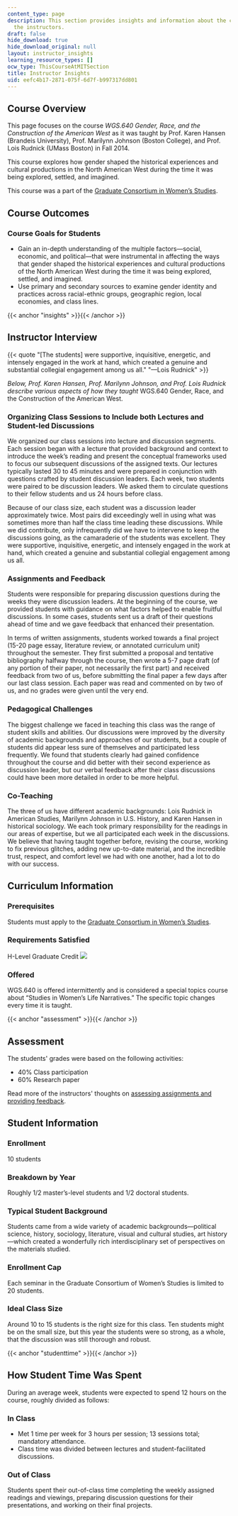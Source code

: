```yaml
---
content_type: page
description: This section provides insights and information about the course from
  the instructors.
draft: false
hide_download: true
hide_download_original: null
layout: instructor_insights
learning_resource_types: []
ocw_type: ThisCourseAtMITSection
title: Instructor Insights
uid: eefc4b17-2871-075f-6d7f-b997317dd801
---
```

## Course Overview

This page focuses on the course _WGS.640 Gender, Race, and the Construction of the American West_ as it was taught by Prof. Karen Hansen (Brandeis University), Prof. Marilynn Johnson (Boston College), and Prof. Lois Rudnick (UMass Boston) in Fall 2014.

This course explores how gender shaped the historical experiences and cultural productions in the North American West during the time it was being explored, settled, and imagined.

This course was a part of the [Graduate Consortium in Women’s Studies](http://mit.edu/gcws/).

## Course Outcomes

### Course Goals for Students

- Gain an in-depth understanding of the multiple factors—social, economic, and political—that were instrumental in affecting the ways that gender shaped the historical experiences and cultural productions of the North American West during the time it was being explored, settled, and imagined.
- Use primary and secondary sources to examine gender identity and practices across racial-ethnic groups, geographic region, local economies, and class lines.

{{< anchor "insights" >}}{{< /anchor >}}

## Instructor Interview

{{< quote "[The students] were supportive, inquisitive, energetic, and intensely engaged in the work at hand, which created a genuine and substantial collegial engagement among us all." "—Lois Rudnick" >}}

_Below, Prof. Karen Hansen, Prof. Marilynn Johnson, and Prof. Lois Rudnick describe various aspects of how they taught_ WGS.640 Gender, Race, and the Construction of the American West.

### Organizing Class Sessions to Include both Lectures and Student-led Discussions

We organized our class sessions into lecture and discussion segments. Each session began with a lecture that provided background and context to introduce the week’s reading and present the conceptual frameworks used to focus our subsequent discussions of the assigned texts. Our lectures typically lasted 30 to 45 minutes and were prepared in conjunction with questions crafted by student discussion leaders. Each week, two students were paired to be discussion leaders. We asked them to circulate questions to their fellow students and us 24 hours before class.

Because of our class size, each student was a discussion leader approximately twice. Most pairs did exceedingly well in using what was sometimes more than half the class time leading these discussions. While we did contribute, only infrequently did we have to intervene to keep the discussions going, as the camaraderie of the students was excellent. They were supportive, inquisitive, energetic, and intensely engaged in the work at hand, which created a genuine and substantial collegial engagement among us all.

### Assignments and Feedback

Students were responsible for preparing discussion questions during the weeks they were discussion leaders. At the beginning of the course, we provided students with guidance on what factors helped to enable fruitful discussions. In some cases, students sent us a draft of their questions ahead of time and we gave feedback that enhanced their presentation.

In terms of written assignments, students worked towards a final project (15-20 page essay, literature review, or annotated curriculum unit) throughout the semester. They first submitted a proposal and tentative bibliography halfway through the course, then wrote a 5-7 page draft (of any portion of their paper, not necessarily the first part) and received feedback from two of us, before submitting the final paper a few days after our last class session. Each paper was read and commented on by two of us, and no grades were given until the very end.

### Pedagogical Challenges

The biggest challenge we faced in teaching this class was the range of student skills and abilities. Our discussions were improved by the diversity of academic backgrounds and approaches of our students, but a couple of students did appear less sure of themselves and participated less frequently. We found that students clearly had gained confidence throughout the course and did better with their second experience as discussion leader, but our verbal feedback after their class discussions could have been more detailed in order to be more helpful.

### Co-Teaching

The three of us have different academic backgrounds: Lois Rudnick in American Studies, Marilynn Johnson in U.S. History, and Karen Hansen in historical sociology. We each took primary responsibility for the readings in our areas of expertise, but we all participated each week in the discussions. We believe that having taught together before, revising the course, working to fix previous glitches, adding new up-to-date material, and the incredible trust, respect, and comfort level we had with one another, had a lot to do with our success.

## Curriculum Information

### Prerequisites

Students must apply to the [Graduate Consortium in Women’s Studies](http://mit.edu/gcws/).

### Requirements Satisfied

H-Level Graduate Credit ![](/images/educator/icon-question-hlevel.png)

### Offered

WGS.640 is offered intermittently and is considered a special topics course about “Studies in Women’s Life Narratives.” The specific topic changes every time it is taught.

{{< anchor "assessment" >}}{{< /anchor >}}

## Assessment

The students' grades were based on the following activities:

- 40% Class participation
- 60% Research paper

Read more of the instructors' thoughts on [assessing assignments and providing feedback](#insights).

## Student Information

### Enrollment

10 students

### Breakdown by Year

Roughly 1/2 master’s-level students and 1/2 doctoral students.

### Typical Student Background

Students came from a wide variety of academic backgrounds—political science, history, sociology, literature, visual and cultural studies, art history—which created a wonderfully rich interdisciplinary set of perspectives on the materials studied.

### Enrollment Cap

Each seminar in the Graduate Consortium of Women’s Studies is limited to 20 students.

### Ideal Class Size

Around 10 to 15 students is the right size for this class. Ten students might be on the small size, but this year the students were so strong, as a whole, that the discussion was still thorough and robust.

{{< anchor "studenttime" >}}{{< /anchor >}}

## How Student Time Was Spent

During an average week, students were expected to spend 12 hours on the course, roughly divided as follows:

### In Class

- Met 1 time per week for 3 hours per session; 13 sessions total; mandatory attendance.
- Class time was divided between lectures and student-facilitated discussions.

### Out of Class

Students spent their out-of-class time completing the weekly assigned readings and viewings, preparing discussion questions for their presentations, and working on their final projects.